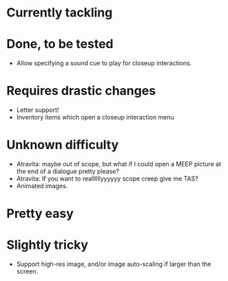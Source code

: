 # Currently tackling


# Done, to be tested
* Allow specifying a sound cue to play for closeup interactions.

# Requires drastic changes
* Letter support!
* Inventory items which open a closeup interaction menu

# Unknown difficulty
* Atravita: maybe out of scope, but what if I could open a MEEP picture at the end of a dialogue pretty please?
* Atravita: If you want to reallllllyyyyyy scope creep give me TAS?
* Animated images.

# Pretty easy

# Slightly tricky
* Support high-res image, and/or image auto-scaling if larger than the screen.


